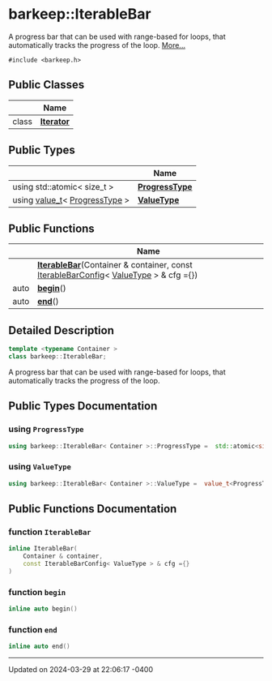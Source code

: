 # barkeep::IterableBar


A progress bar that can be used with range-based for loops, that automatically tracks the progress of the loop.  [More...](#detailed-description)


`#include <barkeep.h>`

## Public Classes

<span class="api-table">

|                | Name           |
| -------------- | -------------- |
| class | **[Iterator](api/Classes/classbarkeep_1_1_iterable_bar_1_1_iterator.md)**  |


</span>

## Public Types

<span class="api-table">

|                | Name           |
| -------------- | -------------- |
| <span class="codey">using std::atomic< size_t > </span>| <span class="codey">**[ProgressType](api/Classes/classbarkeep_1_1_iterable_bar.md#using-progresstype)** </span> |
| <span class="codey">using [value_t](api/Namespaces/namespacebarkeep.md#using-value_t)< [ProgressType](api/Classes/classbarkeep_1_1_iterable_bar.md#using-progresstype) > </span>| <span class="codey">**[ValueType](api/Classes/classbarkeep_1_1_iterable_bar.md#using-valuetype)** </span> |


</span>

## Public Functions

<span class="api-table">

|                | Name           |
| -------------- | -------------- |
| <span class="codey"> </span>|  <span class="codey">  **[IterableBar](api/Classes/classbarkeep_1_1_iterable_bar.md#function-iterablebar)**(Container & container, const [IterableBarConfig](api/Classes/structbarkeep_1_1_iterable_bar_config.md)< [ValueType](api/Classes/classbarkeep_1_1_iterable_bar.md#using-valuetype) > & cfg ={})</span> |
| <span class="codey"> auto </span>|  <span class="codey">  **[begin](api/Classes/classbarkeep_1_1_iterable_bar.md#function-begin)**()</span> |
| <span class="codey"> auto </span>|  <span class="codey">  **[end](api/Classes/classbarkeep_1_1_iterable_bar.md#function-end)**()</span> |


</span>

## Detailed Description

```cpp
template <typename Container >
class barkeep::IterableBar;
```

A progress bar that can be used with range-based for loops, that automatically tracks the progress of the loop. 
## Public Types Documentation

### using `ProgressType`

```cpp
using barkeep::IterableBar< Container >::ProgressType =  std::atomic<size_t>;
```


### using `ValueType`

```cpp
using barkeep::IterableBar< Container >::ValueType =  value_t<ProgressType>;
```


## Public Functions Documentation

### function `IterableBar`

```cpp
inline IterableBar(
    Container & container,
    const IterableBarConfig< ValueType > & cfg ={}
)
```


### function `begin`

```cpp
inline auto begin()
```


### function `end`

```cpp
inline auto end()
```


-------------------------------

Updated on 2024-03-29 at 22:06:17 -0400